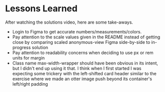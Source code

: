 # Lessons Learned

After watching the solutions video, here are some take-aways.

- Login to Figma to get accurate numbers/measurements/colors.
- Pay attention to the scale values given in the README instead of getting close by comparing scaled anonymous-view Figma side-by-side to in-progress solution
- Pay attention to readability concerns when deciding to use px or rem units for margin
- Class name max-width-wrapper should have been obvious in its intent, but I didn't end up using it that. I think when I first started I was expecting some trickery with the left-shifted card header similar to the exercise where we made an otter image push beyond its container's left/right padding
